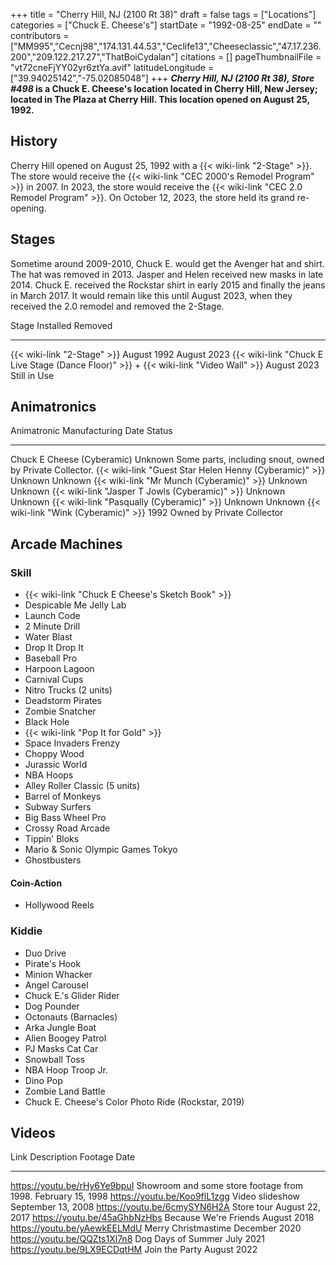 +++
title = "Cherry Hill, NJ (2100 Rt 38)"
draft = false
tags = ["Locations"]
categories = ["Chuck E. Cheese's"]
startDate = "1992-08-25"
endDate = ""
contributors = ["MM995","Cecnj98","174.131.44.53","Ceclife13","Cheeseclassic","47.17.236.200","209.122.217.27","ThatBoiCydalan"]
citations = []
pageThumbnailFile = "vt72cneFjYY02yr6ztYa.avif"
latitudeLongitude = ["39.94025142","-75.02085048"]
+++
***Cherry Hill, NJ (2100 Rt 38), Store #498* is a Chuck E. Cheese's location located in Cherry Hill, New Jersey; located in The Plaza at Cherry Hill. This location opened on August 25, 1992.**

## History

Cherry Hill opened on August 25, 1992 with a {{< wiki-link "2-Stage" >}}. The store would receive the {{< wiki-link "CEC 2000's Remodel Program" >}} in 2007. In 2023, the store would receive the {{< wiki-link "CEC 2.0 Remodel Program" >}}. On October 12, 2023, the store held its grand re-opening.

## Stages

Sometime around 2009-2010, Chuck E. would get the Avenger hat and shirt. The hat was removed in 2013. Jasper and Helen received new masks in late 2014. Chuck E. received the Rockstar shirt in early 2015 and finally the jeans in March 2017. It would remain like this until August 2023, when they received the 2.0 remodel and removed the 2-Stage.

  Stage                                                                                           Installed     Removed
  ----------------------------------------------------------------------------------------------- ------------- --------------
  {{< wiki-link "2-Stage" >}}                                                                 August 1992   August 2023
  {{< wiki-link "Chuck E Live Stage (Dance Floor)" >}} + {{< wiki-link "Video Wall" >}}   August 2023   Still in Use

## Animatronics

  Animatronic                                                  Manufacturing Date   Status
  ------------------------------------------------------------ -------------------- ----------------------------------------------------------
  Chuck E Cheese (Cyberamic)                                   Unknown              Some parts, including snout, owned by Private Collector.
  {{< wiki-link "Guest Star Helen Henny (Cyberamic)" >}}   Unknown              Unknown
  {{< wiki-link "Mr Munch (Cyberamic)" >}}                 Unknown              Unknown
  {{< wiki-link "Jasper T Jowls (Cyberamic)" >}}           Unknown              Unknown
  {{< wiki-link "Pasqually (Cyberamic)" >}}                Unknown              Unknown
  {{< wiki-link "Wink (Cyberamic)" >}}                     1992                 Owned by Private Collector

## Arcade Machines

### Skill

- {{< wiki-link "Chuck E Cheese's Sketch Book" >}}
- Despicable Me Jelly Lab
- Launch Code
- 2 Minute Drill
- Water Blast
- Drop It Drop It
- Baseball Pro
- Harpoon Lagoon
- Carnival Cups
- Nitro Trucks (2 units)
- Deadstorm Pirates
- Zombie Snatcher
- Black Hole
- {{< wiki-link "Pop It for Gold" >}}
- Space Invaders Frenzy
- Choppy Wood
- Jurassic World
- NBA Hoops
- Alley Roller Classic (5 units)
- Barrel of Monkeys
- Subway Surfers
- Big Bass Wheel Pro
- Crossy Road Arcade
- Tippin' Bloks
- Mario & Sonic Olympic Games Tokyo
- Ghostbusters

#### Coin-Action

- Hollywood Reels

### Kiddie

- Duo Drive
- Pirate's Hook
- Minion Whacker
- Angel Carousel
- Chuck E.'s Glider Rider
- Dog Pounder
- Octonauts (Barnacles)
- Arka Jungle Boat
- Alien Boogey Patrol
- PJ Masks Cat Car
- Snowball Toss
- NBA Hoop Troop Jr.
- Dino Pop
- Zombie Land Battle
- Chuck E. Cheese's Color Photo Ride (Rockstar, 2019)

## Videos

  Link                           Description                                  Footage Date
  ------------------------------ -------------------------------------------- --------------------
  https://youtu.be/rHy6Ye9bpuI   Showroom and some store footage from 1998.   February 15, 1998
  https://youtu.be/Koo9flL1zgg   Video slideshow                              September 13, 2008
  https://youtu.be/6cmySYN6H2A   Store tour                                   August 22, 2017
  https://youtu.be/45aGhbNzHbs   Because We're Friends                       August 2018
  https://youtu.be/yAewkEELMdU   Merry Christmastime                          December 2020
  https://youtu.be/QQZts1Xl7n8   Dog Days of Summer                           July 2021
  https://youtu.be/9LX9ECDqtHM   Join the Party                               August 2022
